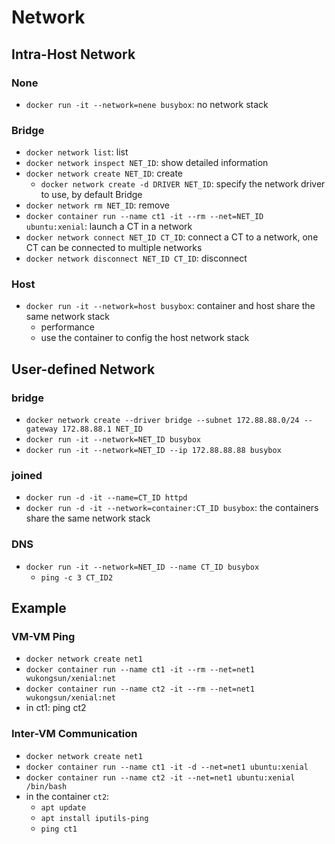 # Network
## Intra-Host Network
### None
- `docker run -it --network=nene busybox`: no network stack

### Bridge
- `docker network list`: list
- `docker network inspect NET_ID`: show detailed information
- `docker network create NET_ID`: create
  - `docker network create -d DRIVER NET_ID`: specify the network driver to use, by default Bridge
- `docker network rm NET_ID`: remove
- `docker container run --name ct1 -it --rm --net=NET_ID ubuntu:xenial`: launch a CT in a network
- `docker network connect NET_ID CT_ID`: connect a CT to a network, one CT can be connected to multiple networks
- `docker network disconnect NET_ID CT_ID`: disconnect

### Host
- `docker run -it --network=host busybox`: container and host share the same network stack
  - performance 
  - use the container to config the host network stack


## User-defined Network
### bridge
- `docker network create --driver bridge --subnet 172.88.88.0/24 --gateway 172.88.88.1 NET_ID`
- `docker run -it --network=NET_ID busybox`
- `docker run -it --network=NET_ID --ip 172.88.88.88 busybox`

### joined
- `docker run -d -it --name=CT_ID httpd`
- `docker run -d -it --network=container:CT_ID busybox`: the containers share the same network stack

### DNS
- `docker run -it --network=NET_ID --name CT_ID busybox`
  - `ping -c 3 CT_ID2`
 

## Example
### VM-VM Ping
- `docker network create net1`
- `docker container run --name ct1 -it --rm --net=net1 wukongsun/xenial:net`
- `docker container run --name ct2 -it --rm --net=net1 wukongsun/xenial:net`
- in ct1: ping ct2

### Inter-VM Communication
- `docker network create net1`
- `docker container run --name ct1 -it -d --net=net1 ubuntu:xenial`
- `docker container run --name ct2 -it --net=net1 ubuntu:xenial /bin/bash`
- in the container `ct2`: 
    - `apt update`
    - `apt install iputils-ping`
    - `ping ct1`